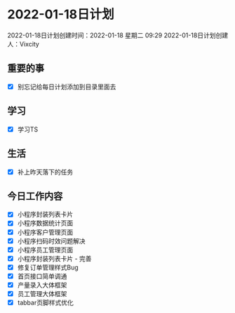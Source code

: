 # 2022-01-18日计划

2022-01-18日计划创建时间：2022-01-18 星期二  09:29
2022-01-18日计划创建人：Vixcity

## 重要的事
- [x] 别忘记给每日计划添加到目录里面去

## 学习
- [x] 学习TS

## 生活
- [x] 补上昨天落下的任务

## 今日工作内容
- [x] 小程序封装列表卡片
- [x] 小程序数据统计页面
- [x] 小程序客户管理页面
- [x] 小程序扫码时效问题解决
- [x] 小程序员工管理页面
- [x] 小程序封装列表卡片 - 完善
- [x] 修复订单管理样式Bug
- [x] 首页接口简单调通
- [x] 产量录入大体框架
- [x] 员工管理大体框架
- [x] tabbar页脚样式优化